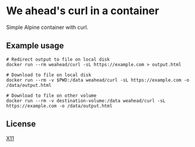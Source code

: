 # We ahead's curl in a container

Simple Alpine container with curl.


## Example usage

```
# Redirect output to file on local disk
docker run --rm weahead/curl -sL https://example.com > output.html

# Download to file on local disk
docker run --rm -v $PWD:/data weahead/curl -sL https://example.com -o /data/output.html

# Download to file on other volume
docker run --rm -v destination-volume:/data weahead/curl -sL https://example.com -o /data/output.html
```


## License

[X11](LICENSE)
